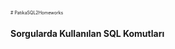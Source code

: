 <span style="font-size:0.5em;"># PatikaSQL2Homeworks<br>
<H4>Sorgularda Kullanılan SQL Komutları</H4>
</span>
